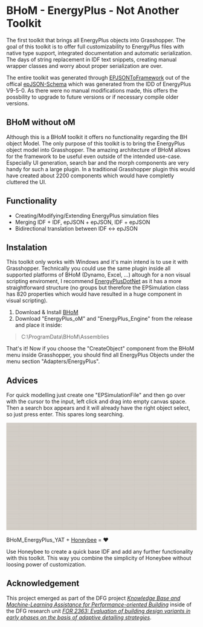 # BHoM - EnergyPlus - Not Another Toolkit
 The first toolkit that brings all EnergyPlus objects into Grasshopper. The goal of this toolkit is to offer full customizability to EnergyPlus files with native type support, integrated documentation and automatic serialization. The days of string replacement in IDF text snippets, creating manual wrapper classes and worry about proper serialization are over.

 The entire toolkit was generated through [EPJSONToFramework](https://github.com/usaluz/EPJSONToFramework) out of the offical [epJSON-Schema](https://eplus.readthedocs.io/en/latest/index.html) which was generated from the IDD of EnergyPlus V9-5-0. As there were no manual modifications made, this offers the possbility to upgrade to future versions or if necessary compile older versions.

## BHoM without oM

Although this is a BHoM toolkit it offers no functionality regarding the BH object Model. The only purpose of this toolkit is to bring the EnergyPlus object model into Grasshopper. The amazing architecture of BHoM allows for the framework to be useful even outside of the intended use-case. Especially UI generation, search bar and the morph components are very handy for such a large plugin. In a traditional Grasshopper plugin this would have created about 2200 components which would have completly cluttered the UI.

## Functionality

- Creating/Modifying/Extending EnergyPlus simulation files
- Merging IDF + IDF, epJSON + epJSON, IDF + epJSON
- Bidirectional translation between IDF <-> epJSON

## Instalation

This toolkit only works with Windows and it's main intend is to use it with Grasshopper. Technically you could use the same plugin inside all supported platforms of BHoM (Dynamo, Excel, ...) altough for a non visual scripting enviroment, I recommend [EnergyPlusDotNet](https://github.com/usaluz/EnergyPlusDotNet) as it has a more straightforward structure (no groups but therefore the EPSimulation class has 820 properties which would have resulted in a huge component in visual scripting).
1. Download & Install [BHoM](bhom.xyz)
1. Download "EnergyPlus_oM" and "EnergyPlus_Engine" from the release and place it inside:
> C:\ProgramData\BHoM\Assemblies

That's it! Now if you choose the "CreateObject" component from the BHoM menu inside Grasshopper, you should find all EnergyPlus Objects under the menu section "Adapters/EnergyPlus".

## Advices

For quick modelling just create one "EPSimulationFile" and then go over with the cursor to the input, left click and drag into empty canvas space. Then a search box appears and it will already have the right object select, so just press enter. This spares long searching.

![Create Simulation file](/docs/Gifs/BHoM_EnergyPlus_YAT_Grasshopper_Demo.gif)

 BHoM_EnergyPlus_YAT + [Honeybee](https://github.com/ladybug-tools/honeybee-energy) = :heart: 
 
Use Honeybee to create a quick base IDF and add any further functionality with this toolkit. This way you combine the simplicity of Honeybee without loosing power of customization. 

## Acknowledgement
This project emerged as part of the DFG project [_Knowledge Base and Machine-Learning Assistance for Performance-oriented Building_](https://gepris.dfg.de/gepris/projekt/317653109) inside of the DFG  research unit [_FOR 2363: Evaluation of building design variants in early phases on the basis of adaptive detailing strategies_](https://gepris.dfg.de/gepris/projekt/271444440?language=en). 